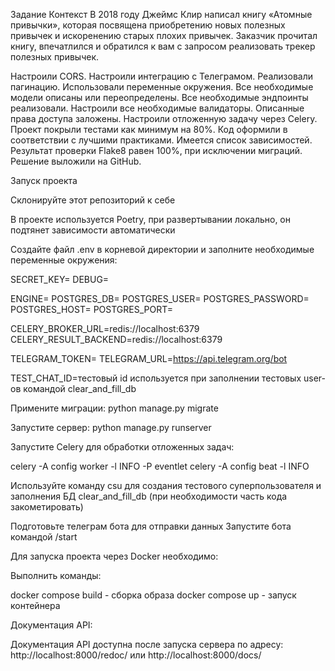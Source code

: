 Задание
Контекст
В 2018 году Джеймс Клир написал книгу «Атомные привычки», которая посвящена приобретению новых полезных привычек
и искоренению старых плохих привычек.
Заказчик прочитал книгу, впечатлился и обратился к вам с запросом реализовать трекер полезных привычек.



Настроили CORS.
Настроили интеграцию с Телеграмом.
Реализовали пагинацию.
Использовали переменные окружения.
Все необходимые модели описаны или переопределены.
Все необходимые эндпоинты реализовали.
Настроили все необходимые валидаторы.
Описанные права доступа заложены.
Настроили отложенную задачу через Celery.
Проект покрыли тестами как минимум на 80%.
Код оформили в соответствии с лучшими практиками.
Имеется список зависимостей.
Результат проверки Flake8 равен 100%, при исключении миграций.
Решение выложили на GitHub.


Запуск проекта

Склонируйте этот репозиторий к себе

В проекте используется Poetry, при развертывании локально, он подтянет зависимости автоматически 

Создайте файл .env в корневой директории и заполните необходимые переменные окружения:

SECRET_KEY=
DEBUG=

ENGINE=
POSTGRES_DB=
POSTGRES_USER=
POSTGRES_PASSWORD=
POSTGRES_HOST=
POSTGRES_PORT=

CELERY_BROKER_URL=redis://localhost:6379
CELERY_RESULT_BACKEND=redis://localhost:6379

TELEGRAM_TOKEN=
TELEGRAM_URL=https://api.telegram.org/bot

TEST_CHAT_ID=тестовый id используется при заполнении тестовых user-ов командой clear_and_fill_db

    

Примените миграции:
    python manage.py migrate

Запустите сервер:
    python manage.py runserver

Запустите Celery для обработки отложенных задач:

celery -A config worker -l INFO -P eventlet
celery -A config beat -l INFO

Используйте команду csu для создания тестового суперпользователя и заполнения БД
clear_and_fill_db (при необходимости часть кода закометировать) 

Подготовьте телеграм бота для отправки данных
    Запустите бота командой /start


Для запуска проекта через Docker необходимо:

Выполнить команды:

docker compose build - сборка образа
docker compose up - запуск контейнера

Документация API:

Документация API доступна после запуска сервера по адресу: http://localhost:8000/redoc/ или http://localhost:8000/docs/





